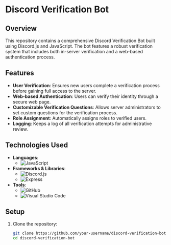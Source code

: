 # Discord Verification Bot

## Overview
This repository contains a comprehensive Discord Verification Bot built using Discord.js and JavaScript. The bot features a robust verification system that includes both in-server verification and a web-based authentication process.

## Features
- **User Verification**: Ensures new users complete a verification process before gaining full access to the server.
- **Web-based Authentication**: Users can verify their identity through a secure web page.
- **Customizable Verification Questions**: Allows server administrators to set custom questions for the verification process.
- **Role Assignment**: Automatically assigns roles to verified users.
- **Logging**: Keeps a log of all verification attempts for administrative review.

## Technologies Used
- **Languages**: 
  - ![JavaScript](https://img.shields.io/badge/-JavaScript-F7DF1E?style=flat-square&logo=javascript&logoColor=black)
- **Frameworks & Libraries**: 
  - ![Discord.js](https://img.shields.io/badge/-Discord.js-7289DA?style=flat-square&logo=discord&logoColor=white)
  - ![Express](https://img.shields.io/badge/-Express-000000?style=flat-square&logo=express&logoColor=white)
- **Tools**: 
  - ![GitHub](https://img.shields.io/badge/-GitHub-181717?style=flat-square&logo=github&logoColor=white)
  - ![Visual Studio Code](https://img.shields.io/badge/-VS%20Code-007ACC?style=flat-square&logo=visual-studio-code&logoColor=white)

## Setup
1. Clone the repository:
   ```bash
   git clone https://github.com/your-username/discord-verification-bot.git
   cd discord-verification-bot
